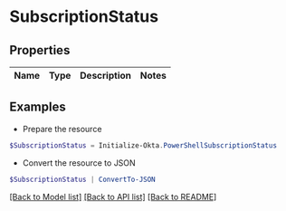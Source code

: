 # SubscriptionStatus
## Properties

Name | Type | Description | Notes
------------ | ------------- | ------------- | -------------

## Examples

- Prepare the resource
```powershell
$SubscriptionStatus = Initialize-Okta.PowerShellSubscriptionStatus 
```

- Convert the resource to JSON
```powershell
$SubscriptionStatus | ConvertTo-JSON
```

[[Back to Model list]](../README.md#documentation-for-models) [[Back to API list]](../README.md#documentation-for-api-endpoints) [[Back to README]](../README.md)

